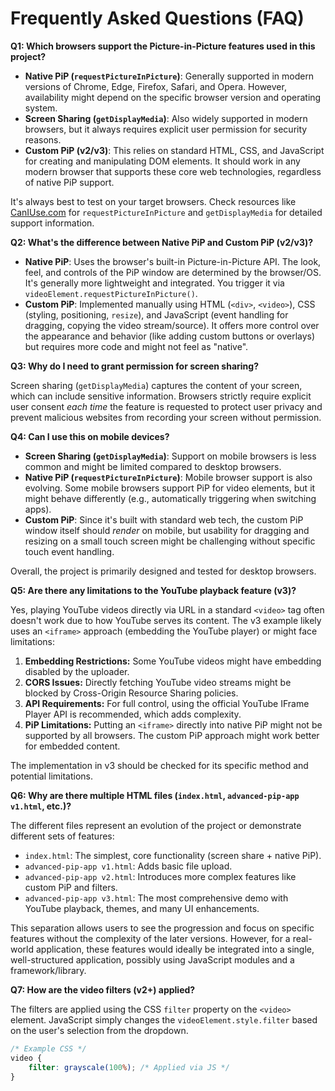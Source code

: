 # Frequently Asked Questions (FAQ)

**Q1: Which browsers support the Picture-in-Picture features used in this project?**

*   **Native PiP (`requestPictureInPicture`)**: Generally supported in modern versions of Chrome, Edge, Firefox, Safari, and Opera. However, availability might depend on the specific browser version and operating system.
*   **Screen Sharing (`getDisplayMedia`)**: Also widely supported in modern browsers, but it always requires explicit user permission for security reasons.
*   **Custom PiP (v2/v3)**: This relies on standard HTML, CSS, and JavaScript for creating and manipulating DOM elements. It should work in any modern browser that supports these core web technologies, regardless of native PiP support.

It's always best to test on your target browsers. Check resources like [CanIUse.com](https://caniuse.com/) for `requestPictureInPicture` and `getDisplayMedia` for detailed support information.

**Q2: What's the difference between Native PiP and Custom PiP (v2/v3)?**

*   **Native PiP**: Uses the browser's built-in Picture-in-Picture API. The look, feel, and controls of the PiP window are determined by the browser/OS. It's generally more lightweight and integrated. You trigger it via `videoElement.requestPictureInPicture()`.
*   **Custom PiP**: Implemented manually using HTML (`<div>`, `<video>`), CSS (styling, positioning, `resize`), and JavaScript (event handling for dragging, copying the video stream/source). It offers more control over the appearance and behavior (like adding custom buttons or overlays) but requires more code and might not feel as "native".

**Q3: Why do I need to grant permission for screen sharing?**

Screen sharing (`getDisplayMedia`) captures the content of your screen, which can include sensitive information. Browsers strictly require explicit user consent *each time* the feature is requested to protect user privacy and prevent malicious websites from recording your screen without permission.

**Q4: Can I use this on mobile devices?**

*   **Screen Sharing (`getDisplayMedia`)**: Support on mobile browsers is less common and might be limited compared to desktop browsers.
*   **Native PiP (`requestPictureInPicture`)**: Mobile browser support is also evolving. Some mobile browsers support PiP for video elements, but it might behave differently (e.g., automatically triggering when switching apps).
*   **Custom PiP**: Since it's built with standard web tech, the custom PiP window itself should *render* on mobile, but usability for dragging and resizing on a small touch screen might be challenging without specific touch event handling.

Overall, the project is primarily designed and tested for desktop browsers.

**Q5: Are there any limitations to the YouTube playback feature (v3)?**

Yes, playing YouTube videos directly via URL in a standard `<video>` tag often doesn't work due to how YouTube serves its content. The v3 example likely uses an `<iframe>` approach (embedding the YouTube player) or might face limitations:

1.  **Embedding Restrictions:** Some YouTube videos might have embedding disabled by the uploader.
2.  **CORS Issues:** Directly fetching YouTube video streams might be blocked by Cross-Origin Resource Sharing policies.
3.  **API Requirements:** For full control, using the official YouTube IFrame Player API is recommended, which adds complexity.
4.  **PiP Limitations:** Putting an `<iframe>` directly into native PiP might not be supported by all browsers. The custom PiP approach might work better for embedded content.

The implementation in v3 should be checked for its specific method and potential limitations.

**Q6: Why are there multiple HTML files (`index.html`, `advanced-pip-app v1.html`, etc.)?**

The different files represent an evolution of the project or demonstrate different sets of features:

*   `index.html`: The simplest, core functionality (screen share + native PiP).
*   `advanced-pip-app v1.html`: Adds basic file upload.
*   `advanced-pip-app v2.html`: Introduces more complex features like custom PiP and filters.
*   `advanced-pip-app v3.html`: The most comprehensive demo with YouTube playback, themes, and many UI enhancements.

This separation allows users to see the progression and focus on specific features without the complexity of the later versions. However, for a real-world application, these features would ideally be integrated into a single, well-structured application, possibly using JavaScript modules and a framework/library.

**Q7: How are the video filters (v2+) applied?**

The filters are applied using the CSS `filter` property on the `<video>` element. JavaScript simply changes the `videoElement.style.filter` based on the user's selection from the dropdown.

```css
/* Example CSS */
video {
    filter: grayscale(100%); /* Applied via JS */
}
```


